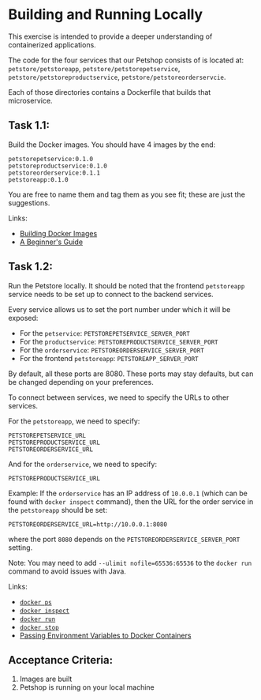 # Building and Running Locally

This exercise is intended to provide a deeper understanding of containerized applications.

The code for the four services that our Petshop consists of is located at:
`petstore/petstoreapp`, `petstore/petstorepetservice`, `petstore/petstoreproductservice`, `petstore/petstoreorderservcie`.

Each of those directories contains a Dockerfile that builds that microservice.

## Task 1.1:
Build the Docker images.
You should have 4 images by the end:

```
petstorepetservice:0.1.0
petstoreproductservice:0.1.0
petstoreorderservice:0.1.1
petstoreapp:0.1.0
```

You are free to name them and tag them as you see fit; these are just the suggestions.

Links:
* [Building Docker Images](https://docs.docker.com/get-started/docker-concepts/building-images/build-tag-and-publish-an-image/)
* [A Beginner's Guide](https://stackify.com/docker-build-a-beginners-guide-to-building-docker-images/)

## Task 1.2:
Run the Petstore locally.
It should be noted that the frontend `petstoreapp` service needs to be set up to connect to the backend services.

Every service allows us to set the port number under which it will be exposed:
* For the `petservice`: `PETSTOREPETSERVICE_SERVER_PORT`
* For the `productservice`: `PETSTOREPRODUCTSERVICE_SERVER_PORT`
* For the `orderservice`: `PETSTOREORDERSERVICE_SERVER_PORT`
* For the frontend `petstoreapp`: `PETSTOREAPP_SERVER_PORT`

By default, all these ports are 8080.
These ports may stay defaults, but can be changed depending on your preferences.

To connect between services, we need to specify the URLs to other services.

For the `petstoreapp`, we need to specify:
```
PETSTOREPETSERVICE_URL
PETSTOREPRODUCTSERVICE_URL
PETSTOREORDERSERVICE_URL
```

And for the `orderservice`, we need to specify:
```
PETSTOREPRODUCTSERVICE_URL
```

Example:
If the `orderservice` has an IP address of `10.0.0.1` (which can be found with `docker inspect` command), 
then the URL for the order service in the `petstoreapp` should be set:
```
PETSTOREORDERSERVICE_URL=http://10.0.0.1:8080
```

where the port `8080` depends on the `PETSTOREORDERSERVICE_SERVER_PORT` setting.

Note: You may need to add `--ulimit nofile=65536:65536` to the `docker run` command to avoid issues with Java.

Links:
* [`docker ps`](https://docs.docker.com/engine/reference/commandline/ps/)
* [`docker inspect`](https://docs.docker.com/engine/reference/commandline/inspect/)
* [`docker run`](https://docs.docker.com/engine/reference/commandline/run/)
* [`docker stop`](https://docs.docker.com/engine/reference/commandline/stop/)
* [Passing Environment Variables to Docker Containers](https://www.baeldung.com/ops/docker-container-environment-variables#env-param)

## Acceptance Criteria:
1. Images are built
2. Petshop is running on your local machine

